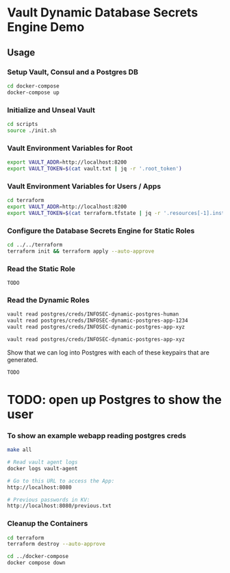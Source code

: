 # Vault Dynamic Database Secrets Engine Demo

## Usage

### Setup Vault, Consul and a Postgres DB

```bash
cd docker-compose
docker-compose up
```

### Initialize and Unseal Vault

```bash
cd scripts
source ./init.sh
```

### Vault Environment Variables for Root

```bash
export VAULT_ADDR=http://localhost:8200
export VAULT_TOKEN=$(cat vault.txt | jq -r '.root_token')
```

### Vault Environment Variables for Users / Apps
```bash
cd terraform
export VAULT_ADDR=http://localhost:8200
export VAULT_TOKEN=$(cat terraform.tfstate | jq -r '.resources[-1].instances[0].attributes.client_token')
```

### Configure the Database Secrets Engine for Static Roles

```bash
cd ../../terraform
terraform init && terraform apply --auto-approve
```

### Read the Static Role

```
TODO
```

### Read the Dynamic Roles

```bash
vault read postgres/creds/INFOSEC-dynamic-postgres-human
vault read postgres/creds/INFOSEC-dynamic-postgres-app-1234
vault read postgres/creds/INFOSEC-dynamic-postgres-app-xyz

vault read postgres/creds/INFOSEC-dynamic-postgres-app-xyz
```

Show that we can log into Postgres with each of these keypairs that are generated.

```bash
TODO
```

# TODO: open up Postgres to show the user


### To show an example webapp reading postgres creds
```bash
make all

# Read vault agent logs
docker logs vault-agent

# Go to this URL to access the App:
http://localhost:8080

# Previous passwords in KV:
http://localhost:8080/previous.txt
```

### Cleanup the Containers

```bash
cd terraform
terraform destroy --auto-approve

cd ../docker-compose
docker compose down
```
